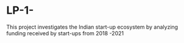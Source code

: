 # LP-1-
This project investigates the Indian start-up ecosystem by analyzing funding received by start-ups from 2018 -2021
